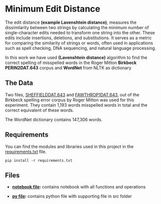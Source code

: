 # Minimum Edit Distance
The edit distance **(example Lavenshtein distance)**, measures the dissimilarity between two strings by calculating the minimum number of single-character edits needed to transform one string into the other. These edits include insertions, deletions, and substitutions. It serves as a metric for comparing the similarity of strings or words, often used in applications such as spell checking, DNA sequencing, and natural language processing.

In this work we have used **(Lavenshtein distance)** algorithm to find the correct spelling of misspelled words in the  Roger Mitton **Birkbeck PERIN2DAT.643** corpus and **WordNet** from NLTK as dictionary

## The Data
Two files, [SHEFFIELDDAT.643](https://github.com/gloryodeyemi/COMP_8730_Assignment1/blob/main/Data/SHEFFIELDDAT.643) and [FAWTHROP1DAT.643](https://github.com/gloryodeyemi/COMP_8730_Assignment1/blob/main/Data/FAWTHROP1DAT.643), out of the Birkbeck spelling error corpus by Roger Mitton was used for this experiment. They contain 1,193 words misspelled words in total and the correct equivalent of these words.

The WordNet dictionary contains 147,306 words.

## Requirements
You can find the modules and libraries used in this project in the [requirements.txt](https://github.com/BatMrE/Natural-language-processing/blob/main/MED_misspelled/requirements.txt) file.
```
pip install -r requirements.txt
```

## Files
* **[notebook file](https://github.com/BatMrE/Natural-language-processing/blob/main/MED_misspelled/Data/edit_distance.ipynb):** contains notebook with all functions and operations

* **[py file](https://github.com/BatMrE/Natural-language-processing/blob/main/MED_misspelled/Data/main.py):** contains python file with supporting file in src folder
